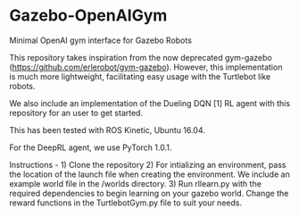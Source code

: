 # Gazebo-OpenAIGym
Minimal OpenAI gym interface for Gazebo Robots

This repository takes inspiration from the now deprecated gym-gazebo (https://github.com/erlerobot/gym-gazebo).
However, this implementation is much more lightweight, facilitating easy usage with the Turtlebot like robots.  

We also include an implementation of the Dueling DQN [1] RL agent with this repository for an user to get started. 

This has been tested with ROS Kinetic, Ubuntu 16.04. 

For the DeepRL agent, we use PyTorch 1.0.1. 



Instructions - 1) Clone the repository
               2) For intializing an environment, pass the location of the launch file when creating the environment. We 
                  include an example world file in the /worlds directory.
               3) Run rllearn.py with the required dependencies to begin learning on your gazebo world. Change the reward                         functions in the TurtlebotGym.py file to suit your needs. 



